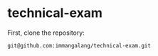 # technical-exam

First, clone the repository:

```git@github.com:immangalang/technical-exam.git```
